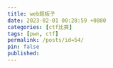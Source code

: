 ```yaml
---
title: web题板子
date: 2023-02-01 00:28:59 +0800
categories: [ctf比赛]
tags: [pwn, ctf]
permalink: /posts/id=54/
pin: false
published:
---
```


